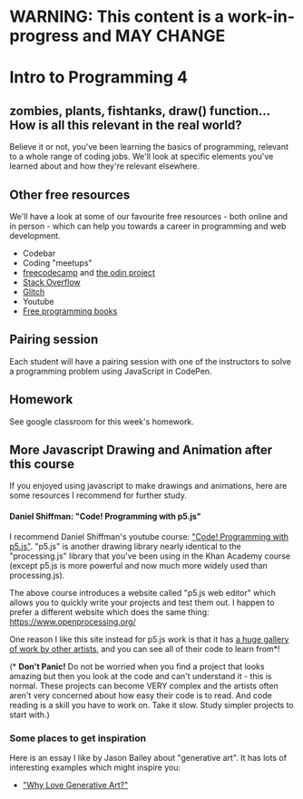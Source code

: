 # WARNING: This content is a work-in-progress and MAY CHANGE

# Intro to Programming 4

## zombies, plants, fishtanks, draw() function... How is all this relevant in the real world?

Believe it or not, you've been learning the basics of programming, relevant to a whole range of coding jobs. We'll look at specific elements you've learned about and how they're relevant elsewhere.

## Other free resources

We'll have a look at some of our favourite free resources - both online and in person - which can help you towards a career in programming and web development.

- Codebar
- Coding "meetups"
- [freecodecamp](https://www.freecodecamp.org/) and [the odin project](https://www.theodinproject.com/)
- [Stack Overflow](https://stackoverflow.com/)
- [Glitch](https://glitch.com/)
- Youtube
- [Free programming books](https://github.com/EbookFoundation/free-programming-books/blob/master/free-programming-books.md#javascript)

## Pairing session

Each student will have a pairing session with one of the instructors to solve a programming problem using JavaScript in CodePen.

## Homework

See google classroom for this week's homework.

## More Javascript Drawing and Animation after this course

If you enjoyed using javascript to make drawings and animations, here are some resources I recommend for further study.

#### Daniel Shiffman: "Code! Programming with p5.js"

I recommend Daniel Shiffman's youtube course: ["Code! Programming with p5.js"](https://www.youtube.com/playlist?list=PLRqwX-V7Uu6Zy51Q-x9tMWIv9cueOFTFA).  "p5.js" is another drawing library nearly identical to the "processing.js" library that you've been using in the Khan Academy course (except p5.js is more powerful and now much more widely used than processing.js).

The above course introduces a website called "p5.js web editor" which allows you to quickly write your projects and test them out.  I happen to prefer a different website which does the same thing: https://www.openprocessing.org/

One reason I like this site instead for p5.js work is that it has [a huge gallery of work by other artists](https://www.openprocessing.org/browse/), and you can see all of their code to learn from*!

(* **Don't Panic!** Do not be worried when you find a project that looks amazing but then you look at the code and can't understand it - this is normal.  These projects can become VERY complex and the artists often aren't very concerned about how easy their code is to read.  And code reading is a skill you have to work on.  Take it slow.  Study simpler projects to start with.)

### Some places to get inspiration

Here is an essay I like by Jason Bailey about "generative art".  It has lots of interesting examples which might inspire you:
* ["Why Love Generative Art?"](https://www.artnome.com/news/2018/8/8/why-love-generative-art)

